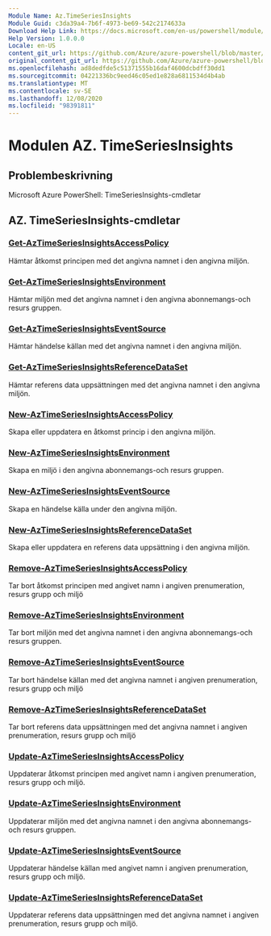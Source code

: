 ```yaml
---
Module Name: Az.TimeSeriesInsights
Module Guid: c3da39a4-7b6f-4973-be69-542c2174633a
Download Help Link: https://docs.microsoft.com/en-us/powershell/module/az.timeseriesinsights
Help Version: 1.0.0.0
Locale: en-US
content_git_url: https://github.com/Azure/azure-powershell/blob/master/src/TimeSeriesInsights/help/Az.TimeSeriesInsights.md
original_content_git_url: https://github.com/Azure/azure-powershell/blob/master/src/TimeSeriesInsights/help/Az.TimeSeriesInsights.md
ms.openlocfilehash: ad8dedfde5c51371555b16daf4600dcbdff30dd1
ms.sourcegitcommit: 04221336bc9eed46c05ed1e828a6811534d4b4ab
ms.translationtype: MT
ms.contentlocale: sv-SE
ms.lasthandoff: 12/08/2020
ms.locfileid: "98391811"
---
```

# Modulen AZ. TimeSeriesInsights
## Problembeskrivning
Microsoft Azure PowerShell: TimeSeriesInsights-cmdletar

## AZ. TimeSeriesInsights-cmdletar
### [Get-AzTimeSeriesInsightsAccessPolicy](Get-AzTimeSeriesInsightsAccessPolicy.md)
Hämtar åtkomst principen med det angivna namnet i den angivna miljön.

### [Get-AzTimeSeriesInsightsEnvironment](Get-AzTimeSeriesInsightsEnvironment.md)
Hämtar miljön med det angivna namnet i den angivna abonnemangs-och resurs gruppen.

### [Get-AzTimeSeriesInsightsEventSource](Get-AzTimeSeriesInsightsEventSource.md)
Hämtar händelse källan med det angivna namnet i den angivna miljön.

### [Get-AzTimeSeriesInsightsReferenceDataSet](Get-AzTimeSeriesInsightsReferenceDataSet.md)
Hämtar referens data uppsättningen med det angivna namnet i den angivna miljön.

### [New-AzTimeSeriesInsightsAccessPolicy](New-AzTimeSeriesInsightsAccessPolicy.md)
Skapa eller uppdatera en åtkomst princip i den angivna miljön.

### [New-AzTimeSeriesInsightsEnvironment](New-AzTimeSeriesInsightsEnvironment.md)
Skapa en miljö i den angivna abonnemangs-och resurs gruppen.

### [New-AzTimeSeriesInsightsEventSource](New-AzTimeSeriesInsightsEventSource.md)
Skapa en händelse källa under den angivna miljön.

### [New-AzTimeSeriesInsightsReferenceDataSet](New-AzTimeSeriesInsightsReferenceDataSet.md)
Skapa eller uppdatera en referens data uppsättning i den angivna miljön.

### [Remove-AzTimeSeriesInsightsAccessPolicy](Remove-AzTimeSeriesInsightsAccessPolicy.md)
Tar bort åtkomst principen med angivet namn i angiven prenumeration, resurs grupp och miljö

### [Remove-AzTimeSeriesInsightsEnvironment](Remove-AzTimeSeriesInsightsEnvironment.md)
Tar bort miljön med det angivna namnet i den angivna abonnemangs-och resurs gruppen.

### [Remove-AzTimeSeriesInsightsEventSource](Remove-AzTimeSeriesInsightsEventSource.md)
Tar bort händelse källan med det angivna namnet i angiven prenumeration, resurs grupp och miljö

### [Remove-AzTimeSeriesInsightsReferenceDataSet](Remove-AzTimeSeriesInsightsReferenceDataSet.md)
Tar bort referens data uppsättningen med det angivna namnet i angiven prenumeration, resurs grupp och miljö

### [Update-AzTimeSeriesInsightsAccessPolicy](Update-AzTimeSeriesInsightsAccessPolicy.md)
Uppdaterar åtkomst principen med angivet namn i angiven prenumeration, resurs grupp och miljö.

### [Update-AzTimeSeriesInsightsEnvironment](Update-AzTimeSeriesInsightsEnvironment.md)
Uppdaterar miljön med det angivna namnet i den angivna abonnemangs-och resurs gruppen.

### [Update-AzTimeSeriesInsightsEventSource](Update-AzTimeSeriesInsightsEventSource.md)
Uppdaterar händelse källan med angivet namn i angiven prenumeration, resurs grupp och miljö.

### [Update-AzTimeSeriesInsightsReferenceDataSet](Update-AzTimeSeriesInsightsReferenceDataSet.md)
Uppdaterar referens data uppsättningen med det angivna namnet i angiven prenumeration, resurs grupp och miljö.

